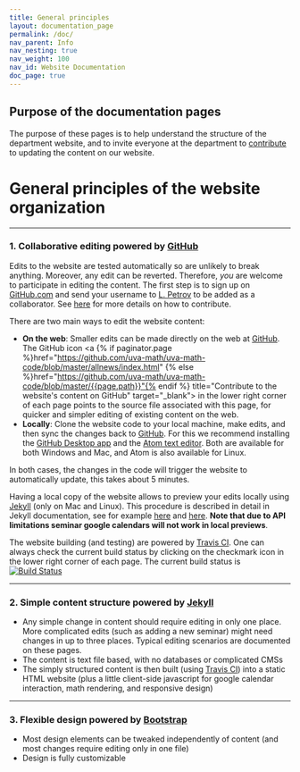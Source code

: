 ```yaml
---
title: General principles
layout: documentation_page
permalink: /doc/
nav_parent: Info
nav_nesting: true
nav_weight: 100
nav_id: Website Documentation
doc_page: true
---
```


## Purpose of the documentation pages

The purpose of these pages is to help understand the structure of the department
website, and to invite everyone at the department to [contribute]({{site.url}}/doc/contribute/) to updating the content
on our website.



<h1 class="mt-5">General principles of the website organization</h1>

---

### 1. Collaborative editing powered by [GitHub](https://github.com)

Edits to the website are tested automatically so are unlikely to break anything.
Moreover, any edit can be reverted. Therefore, *you* are welcome to
participate in editing the content. The first step is to sign up on [GitHub.com](https://github.com)
and send your username to [L. Petrov](mailto:petrov@virginia.edu) to be added as a collaborator.
See [here]({{site.url}}/doc/contribute/) for more details on how to contribute.

There are two main ways to edit the website content:

- **On the web**: Smaller edits can be made directly on the web at [GitHub](https://github.com/uva-math/uva-math-code). The GitHub icon <a {% if paginator.page %}href="https://github.com/uva-math/uva-math-code/blob/master/allnews/index.html"
{% else %}href="https://github.com/uva-math/uva-math-code/blob/master/{{page.path}}"{% endif %} title="Contribute to the website's content on GitHub" target="_blank">
  <span class="fa fa-github-square fa-2x"></span></a> in the lower right corner of each page points to the source file associated with this page, for quicker and simpler editing of existing content on the web.
- **Locally**: Clone the website code to your local machine, make edits, and then sync the changes back to [GitHub](https://github.com/uva-math/uva-math-code). For this we recommend installing the [GitHub Desktop app](https://desktop.github.com/) and the [Atom text editor](https://atom.io/). Both are available for both Windows and Mac, and Atom is also available for Linux.

In both cases, the changes in the code will trigger the website to automatically update, this takes about 5 minutes.

Having a local copy of the website allows to preview your edits locally using [Jekyll](https://jekyllrb.com/) (only on Mac and Linux). This procedure is described in detail in Jekyll documentation, see for example [here](https://jekyllrb.com/docs/installation/) and [here](https://jekyllrb.com/docs/usage/). **Note that due to API limitations seminar google calendars will not work in local previews**.

The website building (and testing) are powered by [Travis CI](https://travis-ci.org/). One can always check the current build status by clicking on the checkmark icon <a href="https://travis-ci.org/uva-math/uva-math-code/builds" title="Travis CI Build Status" target="_blank"><span class="fa fa-check-square fa-2x"></span></a> in the lower right corner of each page. The current build status is&nbsp;&nbsp;[![Build Status](https://travis-ci.org/uva-math/uva-math-code.svg?branch=master)](https://travis-ci.org/uva-math/uva-math-code)

---

### 2. Simple content structure powered by [Jekyll](https://jekyllrb.com/)

- Any simple change in content should require editing in only one place. More complicated edits (such as adding a new seminar) might need changes in up to three places. Typical editing scenarios are documented on these pages.
- The content is text file based, with no databases or complicated CMSs
- The simply structured content is then built (using [Travis CI](https://travis-ci.org/)) into a static HTML website (plus a little client-side javascript for google calendar interaction, math rendering, and responsive design)

---

### 3. Flexible design powered by [Bootstrap](http://getbootstrap.com/)

- Most design elements can be tweaked independently of content (and most changes require editing only in one file)
- Design is fully customizable
